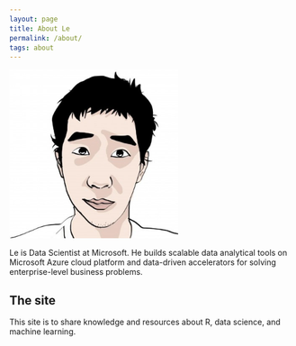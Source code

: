 ```yaml
---
layout: page
title: About Le
permalink: /about/
tags: about
---
```


<img class="col one right" src="/images/prof_pic_le.jpg" height="300" width="300">

<p>Le is Data Scientist at Microsoft. He builds scalable data analytical
tools on Microsoft Azure cloud platform and data-driven accelerators for solving enterprise-level business
problems.</p> 

<h2>The site</h2>

<p>This site is to share knowledge and resources about R, data science, and machine learning. </p>
